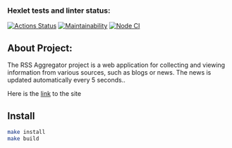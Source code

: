 ### Hexlet tests and linter status:
[![Actions Status](https://github.com/Skenzi/frontend-project-lvl3/workflows/hexlet-check/badge.svg)](https://github.com/Skenzi/frontend-project-lvl3/actions)
[![Maintainability](https://api.codeclimate.com/v1/badges/beb5aaae550359c0c37d/maintainability)](https://codeclimate.com/github/Skenzi/frontend-project-lvl3/maintainability)
[![Node CI](https://github.com/Skenzi/frontend-project-lvl3/workflows/Node%20CI/badge.svg)](https://github.com/Skenzi/frontend-project-lvl3/actions)
## About Project:
<p>The RSS Aggregator project is a web application for collecting and viewing information from various sources, such as blogs or news. The news is updated automatically every 5 seconds..</p>
<p>Here is the <a target='_blank' href="https://frontend-project-lvl3-rosy.vercel.app/">link</a> to the site</p>

## Install
```sh
make install
make build
```
